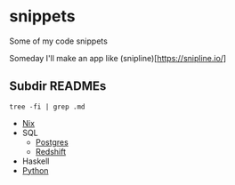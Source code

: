 # snippets

Some of my code snippets

Someday I'll make an app like (snipline)[https://snipline.io/]

## Subdir READMEs

`tree -fi | grep .md`

- [Nix](./nix/README.md)
- SQL
  - [Postgres](./sql/postgres.sql)
  - [Redshift](./sql/redshift.sql)
- Haskell
- [Python](./python/README.md)